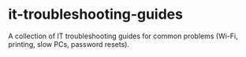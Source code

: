 # it-troubleshooting-guides
A collection of IT troubleshooting guides for common problems (Wi-Fi, printing, slow PCs, password resets).
